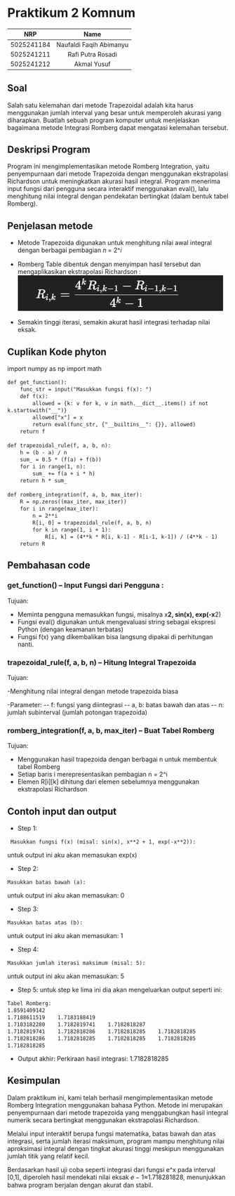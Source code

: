 # Praktikum 2 Komnum
|    NRP     |      Name      |
| :--------: | :------------: |
| 5025241184 | Naufaldi Faqih Abimanyu  |
| 5025241211 | Rafi Putra Rosadi |
| 5025241212 | Akmal Yusuf |

## Soal 

Salah satu kelemahan dari metode Trapezoidal adalah kita harus menggunakan jumlah interval yang besar untuk memperoleh akurasi yang diharapkan. Buatlah sebuah program komputer untuk menjelaskan bagaimana metode Integrasi Romberg dapat mengatasi kelemahan tersebut.

## Deskripsi Program

Program ini mengimplementasikan metode Romberg Integration, yaitu penyempurnaan dari metode Trapezoida dengan menggunakan ekstrapolasi Richardson untuk meningkatkan akurasi hasil integral.
Program menerima input fungsi dari pengguna secara interaktif menggunakan eval(), lalu menghitung nilai integral dengan pendekatan bertingkat (dalam bentuk tabel Romberg).

## Penjelasan metode

- Metode Trapezoida digunakan untuk menghitung nilai awal integral dengan berbagai pembagian 
𝑛 = 2^𝑖

- Romberg Table dibentuk dengan menyimpan hasil tersebut dan mengaplikasikan ekstrapolasi Richardson :
![imagealt](https://github.com/xaldinzz/read.me/blob/main/Screenshot%202025-06-15%20205228.png?raw=true)
- Semakin tinggi iterasi, semakin akurat hasil integrasi terhadap nilai eksak.


## Cuplikan Kode phyton
import numpy as np
import math
```
def get_function():
    func_str = input("Masukkan fungsi f(x): ")
    def f(x):
        allowed = {k: v for k, v in math.__dict__.items() if not k.startswith("__")}
        allowed["x"] = x
        return eval(func_str, {"__builtins__": {}}, allowed)
    return f

def trapezoidal_rule(f, a, b, n):
    h = (b - a) / n
    sum_ = 0.5 * (f(a) + f(b))
    for i in range(1, n):
        sum_ += f(a + i * h)
    return h * sum_

def romberg_integration(f, a, b, max_iter):
    R = np.zeros((max_iter, max_iter))
    for i in range(max_iter):
        n = 2**i
        R[i, 0] = trapezoidal_rule(f, a, b, n)
        for k in range(1, i + 1):
            R[i, k] = (4**k * R[i, k-1] - R[i-1, k-1]) / (4**k - 1)
    return R
```

## Pembahasan code

### get_function() – Input Fungsi dari Pengguna :
Tujuan:
- Meminta pengguna memasukkan fungsi, misalnya x**2, sin(x), exp(-x**2)
- Fungsi eval() digunakan untuk mengevaluasi string sebagai ekspresi Python (dengan keamanan terbatas)
- Fungsi f(x) yang dikembalikan bisa langsung dipakai di perhitungan nanti.

### trapezoidal_rule(f, a, b, n) – Hitung Integral Trapezoida
Tujuan:

-Menghitung nilai integral dengan metode trapezoida biasa

-Parameter:
-- f: fungsi yang diintegrasi
-- a, b: batas bawah dan atas
-- n: jumlah subinterval (jumlah potongan trapezoida)

### romberg_integration(f, a, b, max_iter) – Buat Tabel Romberg
Tujuan:
- Menggunakan hasil trapezoida dengan berbagai n untuk membentuk tabel Romberg
- Setiap baris i merepresentasikan pembagian n = 2^i
- Elemen R[i][k] dihitung dari elemen sebelumnya menggunakan ekstrapolasi Richardson

## Contoh input dan output
 - Step 1:
```
 Masukkan fungsi f(x) (misal: sin(x), x**2 + 1, exp(-x**2)):
```
   untuk output ini aku akan memasukan exp(x)
 - Step 2:
```
Masukkan batas bawah (a):
```
untuk output ini aku akan memasukan: 0

- Step 3:
```
Masukkan batas atas (b):
```
untuk output ini aku akan memasukan: 1

- Step 4:
```
Masukkan jumlah iterasi maksimum (misal: 5):
```
untuk output ini aku akan memasukan: 5

- Step 5:
untuk step ke lima ini dia akan mengeluarkan output seperti ini:
```
Tabel Romberg:
1.8591409142					
1.7188611519	1.7183188419			
1.7183182280	1.7182819741	1.7182818287	
1.7182819741	1.7182818286	1.7182818285	1.7182818285	
1.7182818286	1.7182818285	1.7182818285	1.7182818285	1.7182818285
```
- Output akhir: Perkiraan hasil integrasi: 1.7182818285

## Kesimpulan

Dalam praktikum ini, kami telah berhasil mengimplementasikan metode Romberg Integration menggunakan bahasa Python. Metode ini merupakan penyempurnaan dari metode trapezoida yang menggabungkan hasil integral numerik secara bertingkat menggunakan ekstrapolasi Richardson.

Melalui input interaktif berupa fungsi matematika, batas bawah dan atas integrasi, serta jumlah iterasi maksimum, program mampu menghitung nilai aproksimasi integral dengan tingkat akurasi tinggi meskipun menggunakan jumlah titik yang relatif kecil.

Berdasarkan hasil uji coba seperti integrasi dari fungsi e^x pada interval [0,1], diperoleh hasil mendekati nilai eksak 
𝑒 − 1≈1.718281828, menunjukkan bahwa program berjalan dengan akurat dan stabil.

